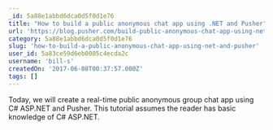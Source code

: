 ```yaml
---
_id: 5a88e1abbd6dca0d5f0d1e76
title: "How to build a public anonymous chat app using .NET and Pusher"
url: 'https://blog.pusher.com/build-public-anonymous-chat-app-using-net-pusher/'
category: 5a88e1abbd6dca0d5f0d1e76
slug: 'how-to-build-a-public-anonymous-chat-app-using-net-and-pusher'
user_id: 5a83ce59d6eb0005c4ecda2c
username: 'bill-s'
createdOn: '2017-06-08T00:37:57.000Z'
tags: []
---
```


Today, we will create a real-time public anonymous group chat app using C# ASP.NET and Pusher. This tutorial assumes the reader has basic knowledge of C# ASP.NET.
